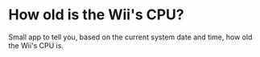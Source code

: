 # How old is the Wii's CPU?

Small app to tell you, based on the current system date and time, how old the Wii's CPU is.
